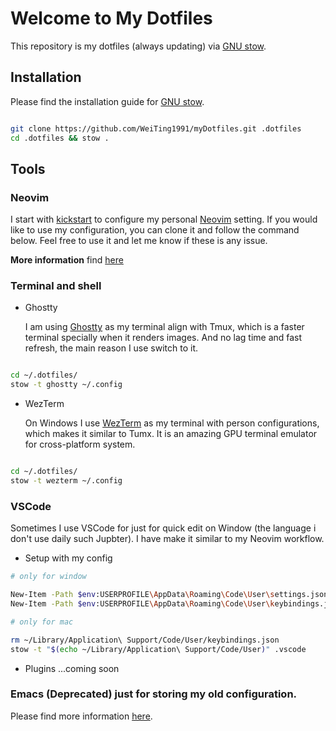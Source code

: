 # Welcome to My Dotfiles

This repository is my dotfiles (always updating) via [GNU stow].

## Installation

Please find the installation guide for [GNU stow].

```bash

git clone https://github.com/WeiTing1991/myDotfiles.git .dotfiles
cd .dotfiles && stow .

```

## Tools

### Neovim

I start with [kickstart] to configure my personal [Neovim] setting. If you would like to use my configuration, you can clone it and follow the command below. Feel free to use it and let me know if these is any issue.

**More information** find [here](/.config/nvim/readme.md)


### Terminal and shell
  - Ghostty

    I am using [Ghostty](https://github.com/ghostty-org/ghostty) as my terminal align with Tmux, which is a faster terminal specially when it renders images. And no lag time and fast refresh, the main reason I use switch to it.

```bash

cd ~/.dotfiles/
stow -t ghostty ~/.config

```

  - WezTerm

    On Windows I use [WezTerm](https://wezfurlong.org/wezterm/) as my terminal with person configurations, which makes it similar to Tumx. It is an amazing GPU terminal emulator for cross-platform system.

```bash

cd ~/.dotfiles/
stow -t wezterm ~/.config

```

### VSCode

Sometimes I use VSCode for just for quick edit on Window (the language i don't use daily such Jupbter). I have make it similar to my Neovim workflow.

- Setup with my config

```bash
# only for window

New-Item -Path $env:USERPROFILE\AppData\Roaming\Code\User\settings.json -ItemType SymbolicLink -Value $env:USERPROFILE\.dotfiles\.vscode\settings.json -Force
New-Item -Path $env:USERPROFILE\AppData\Roaming\Code\User\keybindings.json -ItemType SymbolicLink -Value $env:USERPROFILE\.dotfiles\.vscode\keybindings.json -Force

```

```bash
# only for mac

rm ~/Library/Application\ Support/Code/User/keybindings.json
stow -t "$(echo ~/Library/Application\ Support/Code/User)" .vscode

```
- Plugins
...coming soon

<!-- vim -->
<!-- editorConfig -->
<!-- Error Lens -->
<!---->
<!-- custom CSS and JS -->
<!-- nord theme -->
<!-- TODO V2 -->
<!-- WhichKey -->
<!---->
<!-- vsnetrew -->
<!-- FindInFaster -->
<!-- OpenInExternalApp -->
<!-- Prettier -->

### Emacs (Deprecated) just for storing my old configuration.

Please find more information [here](./Emacs.org).

<!-- ## Zed -->
<!-- please find more information [here](). -->

<!-- link -->
[kickstart]: https://github.com/nvim-lua/kickstart.nvim
[Neovim]: https://neovim.io/
[GNU stow]: https://www.gnu.org/software/stow/manual/stow.html
